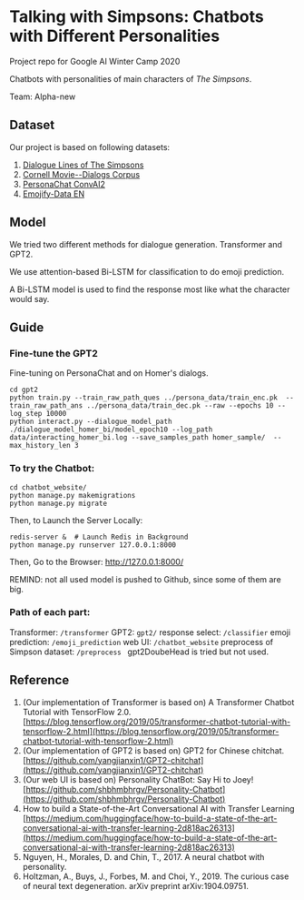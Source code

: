 # Talking with Simpsons: Chatbots with Different Personalities

Project repo for Google AI Winter Camp 2020

Chatbots with personalities of main characters of *The Simpsons*.

Team: Alpha-new

## Dataset
Our project is based on following datasets:
1. [Dialogue Lines of The Simpsons](https://www.kaggle.com/pierremegret/dialogue-lines-of-the-simpsons)
2. [Cornell Movie--Dialogs Corpus](http://www.cs.cornell.edu/~cristian/Cornell_Movie-Dialogs_Corpus.html)
3. [PersonaChat ConvAI2](http://convai.io/#personachat-convai2-dataset)
4. [Emojify-Data EN](https://www.kaggle.com/rexhaif/emojifydata-en)

## Model
We tried two different methods for dialogue generation. Transformer and GPT2.

We use attention-based Bi-LSTM for classification to do emoji prediction.

A Bi-LSTM model is used to find the response most like what the character would say.


## Guide
### Fine-tune the GPT2
Fine-tuning on PersonaChat and on Homer's dialogs.
```
cd gpt2
python train.py --train_raw_path_ques ../persona_data/train_enc.pk  --train_raw_path_ans ../persona_data/train_dec.pk --raw --epochs 10 --log_step 10000  
python interact.py --dialogue_model_path ./dialogue_model_homer_bi/model_epoch10 --log_path data/interacting_homer_bi.log --save_samples_path homer_sample/  --max_history_len 3
```

### To try the Chatbot:
```
cd chatbot_website/
python manage.py makemigrations
python manage.py migrate
```
Then, to Launch the Server Locally:
```
redis-server &  # Launch Redis in Background
python manage.py runserver 127.0.0.1:8000
```
Then, Go to the Browser: http://127.0.0.1:8000/

REMIND: not all used model is pushed to Github, since some of them are big.

### Path of each part:
Transformer: ```/transformer```
GPT2: ```gpt2/```
response select: ```/classifier```
emoji prediction: ```/emoji_prediction```
web UI: ```/chatbot_website```
preprocess of Simpson dataset: ```/preprocess ```
gpt2DoubeHead is tried but not used.


## Reference
1. (Our implementation of Transformer is based on) A Transformer Chatbot Tutorial with TensorFlow 2.0. [https://blog.tensorflow.org/2019/05/transformer-chatbot-tutorial-with-tensorflow-2.html](https://blog.tensorflow.org/2019/05/transformer-chatbot-tutorial-with-tensorflow-2.html)
2. (Our implementation of GPT2 is based on) GPT2 for Chinese chitchat. [https://github.com/yangjianxin1/GPT2-chitchat](https://github.com/yangjianxin1/GPT2-chitchat)
3. (Our web UI is based on) Personality ChatBot: Say Hi to Joey! [https://github.com/shbhmbhrgv/Personality-Chatbot](https://github.com/shbhmbhrgv/Personality-Chatbot)
4. How to build a State-of-the-Art Conversational AI with Transfer Learning [https://medium.com/huggingface/how-to-build-a-state-of-the-art-conversational-ai-with-transfer-learning-2d818ac26313](https://medium.com/huggingface/how-to-build-a-state-of-the-art-conversational-ai-with-transfer-learning-2d818ac26313)
5. Nguyen, H., Morales, D. and Chin, T., 2017. A neural chatbot with personality.
6. Holtzman, A., Buys, J., Forbes, M. and Choi, Y., 2019. The curious case of neural text degeneration. arXiv preprint arXiv:1904.09751.

